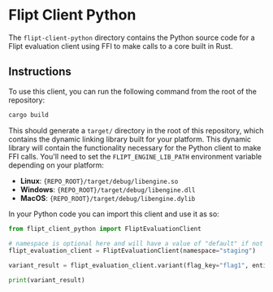 # Flipt Client Python

The `flipt-client-python` directory contains the Python source code for a Flipt evaluation client using FFI to make calls to a core built in Rust.

## Instructions

To use this client, you can run the following command from the root of the repository:

```bash
cargo build
```

This should generate a `target/` directory in the root of this repository, which contains the dynamic linking library built for your platform. This dynamic library will contain the functionality necessary for the Python client to make FFI calls. You'll need to set the `FLIPT_ENGINE_LIB_PATH` environment variable depending on your platform:

- **Linux**: `{REPO_ROOT}/target/debug/libengine.so`
- **Windows**: `{REPO_ROOT}/target/debug/libengine.dll`
- **MacOS**: `{REPO_ROOT}/target/debug/libengine.dylib`

In your Python code you can import this client and use it as so:

```python
from flipt_client_python import FliptEvaluationClient

# namespace is optional here and will have a value of "default" if not specified
flipt_evaluation_client = FliptEvaluationClient(namespace="staging")

variant_result = flipt_evaluation_client.variant(flag_key="flag1", entity_id="entity", context={"fizz": "buzz"})

print(variant_result)
```
